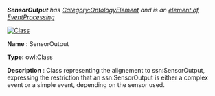___SensorOutput__ 
 has
 [Category:OntologyElement](../../Category/OntologyElement "Category:OntologyElement") 
 and is an
 [element of](../../Property/ElementOf "Property:ElementOf") 
[EventProcessing](../../Submissions/EventProcessing "Submissions:EventProcessing")_




  





[![Class](../../images/thumb/2/27/Class.gif/45px-Class.gif)](../../Image/Class.gif "Class")


__Name__ 
 : SensorOutput
 



__Type:__ 
 owl:Class
 



__Description__ 
 : Class representing the alignement to ssn:SensorOutput, expressing the restriction that an ssn:SensorOutput is either a complex event or a simple event, depending on the sensor used.